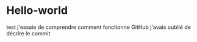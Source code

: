 # Hello-world
test 
j'essaie de comprendre comment fonctionne GitHub
j'avais oublié de décrire le commit
